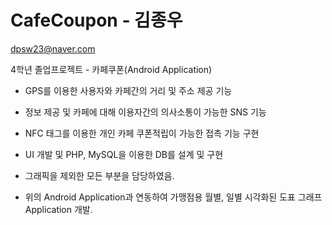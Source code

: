 # CafeCoupon - 김종우
dpsw23@naver.com

4학년 졸업프로젝트 - 카페쿠폰(Android Application)
- GPS를 이용한 사용자와 카페간의 거리 및 주소 제공 기능
- 정보 제공 및 카페에 대해 이용자간의 의사소통이 가능한 SNS 기능
- NFC 태그를 이용한 개인 카페 쿠폰적립이 가능한 접촉 기능 구현
- UI 개발 및 PHP, MySQL을 이용한 DB를 설계 및 구현
- 그래픽을 제외한 모든 부분을 담당하였음.

- 위의 Android Application과 연동하여 가맹점용 월별, 일별 시각화된 도표 그래프 Application 개발.
